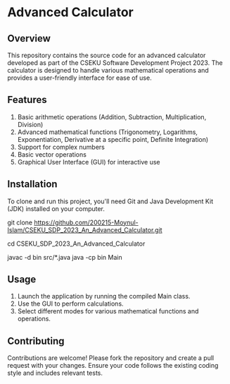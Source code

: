 # Advanced Calculator
## Overview
This repository contains the source code for an advanced calculator developed as part of the CSEKU Software Development Project 2023. The calculator is designed to handle various mathematical operations and provides a user-friendly interface for ease of use.

## Features
1. Basic arithmetic operations (Addition, Subtraction, Multiplication, Division)
2. Advanced mathematical functions (Trigonometry, Logarithms, Exponentiation, Derivative at a specific point, Definite Integration)
3. Support for complex numbers
4. Basic vector operations
5. Graphical User Interface (GUI) for interactive use

## Installation
To clone and run this project, you'll need Git and Java Development Kit (JDK) installed on your computer.

<!--Clone the repository-->
git clone https://github.com/200215-Moynul-Islam/CSEKU_SDP_2023_An_Advanced_Calculator.git

<!--Navigate to the project directory-->
cd CSEKU_SDP_2023_An_Advanced_Calculator

<!--Compile and run the application-->
javac -d bin src/*.java
java -cp bin Main

## Usage
1. Launch the application by running the compiled Main class.
2. Use the GUI to perform calculations.
3. Select different modes for various mathematical functions and operations.

## Contributing
Contributions are welcome! Please fork the repository and create a pull request with your changes. Ensure your code follows the existing coding style and includes relevant tests.

